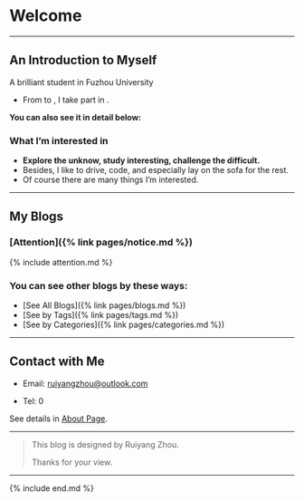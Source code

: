 # Welcome<span id="jump"> </span>

------

## An Introduction to Myself

A brilliant student in Fuzhou University

- From to , I take part in .

**You can also see it in detail below:**


### What I’m interested in

- **Explore the unknow, study interesting, challenge the difficult.**
- Besides, I like to drive, code, and especially lay on the sofa for the rest.
- Of course there are many things I’m interested.

------

## My Blogs

### [Attention]({% link pages/notice.md %})

{% include attention.md %}



### You can see other blogs **by these ways**:

- [See All Blogs]({% link pages/blogs.md %})
- [See by Tags]({% link pages/tags.md %})
- [See by Categories]({% link pages/categories.md %})


------

## Contact with Me

- Email: [ruiyangzhou@outlook.com](ruiyangzhou@outlook.com)

- Tel: 0

See details in [About Page](https://fentaniao.github.io/about.html).

------

> This blog is designed by Ruiyang Zhou.
>
> Thanks for your view.

------

{% include end.md %}
